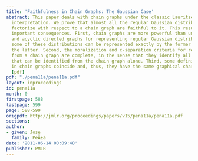 ```yaml
---
title: 'Faithfulness in Chain Graphs: The Gaussian Case'
abstract: This paper deals with chain graphs under the classic Lauritzen-Wermuth-Frydenberg
  interpretation. We prove that almost all the regular Gaussian distributions that
  factorize with respect to a chain graph are faithful to it. This result has three
  important consequences. First, chain graphs are more powerful than undirected graphs
  and acyclic directed graphs for representing regular Gaussian distributions, as
  some of these distributions can be represented exactly by the former but not by
  the latter. Second, the moralization and c-separation criteria for reading independencies
  from a chain graph are complete, in the sense that they identify all the independencies
  that can be identified from the chain graph alone. Third, some definitions of equivalence
  in chain graphs coincide and, thus, they have the same graphical characterization.
  [pdf]
pdf: "./pena11a/pena11a.pdf"
layout: inproceedings
id: pena11a
month: 0
firstpage: 588
lastpage: 599
page: 588-599
origpdf: http://jmlr.org/proceedings/papers/v15/pena11a/pena11a.pdf
sections: 
author:
- given: Jose
  family: PeÃ±a
date: '2011-06-14 00:09:48'
publisher: PMLR
---
```

